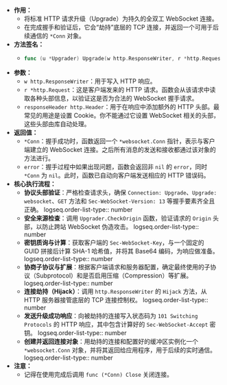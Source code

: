 - **作用：**
	- 将标准 HTTP 请求升级（Upgrade）为持久的全双工 WebSocket 连接。
	- 在完成握手和验证后，它会“劫持”底层的 TCP 连接，并返回一个可用于后续通信的 `*Conn` 对象。
- **方法签名：**
	- ```go
	  func (u *Upgrader) Upgrade(w http.ResponseWriter, r *http.Request, responseHeader http.Header) (*Conn, error)
	  ```
- **参数：**
	- `w http.ResponseWriter`：用于写入 HTTP 响应。
	- `r *http.Request`：这是客户端发来的 HTTP 请求。函数会从该请求中读取各种头部信息，以验证这是否为合法的 WebSocket 握手请求。
	- `responseHeader http.Header`：用于在响应中添加额外的 HTTP 头部。最常见的用途是设置 Cookie。你不能通过它设置 WebSocket 相关的头部，这些头部由库自动处理。
- **返回值：**
	- `*Conn`：握手成功时，函数返回一个 `*websocket.Conn` 指针，表示与客户端建立的 WebSocket 连接。之后所有消息的发送和接收都通过该对象的方法进行。
	- `error`：握手过程中如果出现问题，函数会返回非 `nil` 的 `error`，同时 `*Conn` 为 `nil`。此时，函数已自动向客户端发送相应的 HTTP 错误码。
- **核心执行流程：**
	- **协议头部验证**：严格检查请求头，确保 `Connection: Upgrade`、`Upgrade: websocket`、`GET` 方法和 `Sec-WebSocket-Version: 13` 等握手要素齐全且正确。
	  logseq.order-list-type:: number
	- **安全来源检查**：调用 `Upgrader.CheckOrigin` 函数，验证请求的 `Origin` 头部，以防止跨站 WebSocket 伪造攻击。
	  logseq.order-list-type:: number
	- **密钥质询与计算**：获取客户端的 `Sec-WebSocket-Key`，与一个固定的 GUID 拼接后计算 SHA-1 哈希值，并将其 Base64 编码，为响应做准备。
	  logseq.order-list-type:: number
	- **协商子协议与扩展**：根据客户端请求和服务器配置，确定最终使用的子协议（Subprotocol）和是否启用压缩（Compression）等扩展。
	  logseq.order-list-type:: number
	- **连接劫持（Hijack）**：调用 `http.ResponseWriter` 的 `Hijack` 方法，从 HTTP 服务器接管底层的 TCP 连接控制权。
	  logseq.order-list-type:: number
	- **发送升级成功响应**：向被劫持的连接写入状态码为 `101 Switching Protocols` 的 HTTP 响应，其中包含计算好的 `Sec-WebSocket-Accept` 密钥。
	  logseq.order-list-type:: number
	- **创建并返回连接对象**：用劫持的连接和配置好的缓冲区实例化一个 `*websocket.Conn` 对象，并将其返回给应用程序，用于后续的实时通信。
	  logseq.order-list-type:: number
- **注意：**
	- 记得在使用完成后调用 `func (*Conn) Close` 关闭连接。